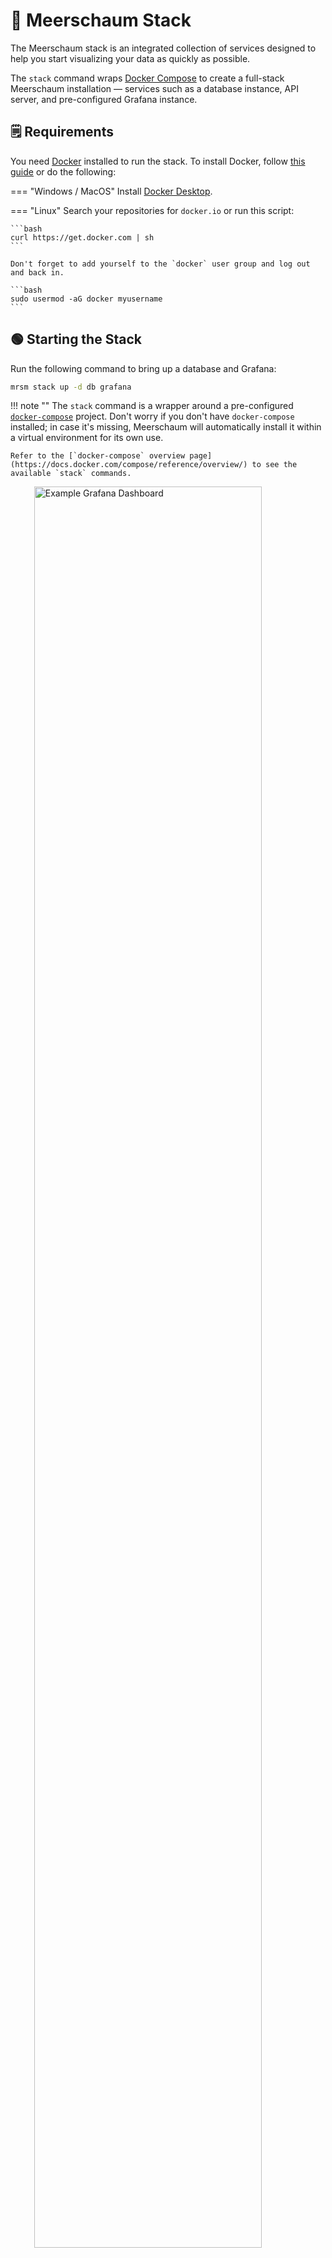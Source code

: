 <link rel="stylesheet" type="text/css" href="/assets/css/asciinema-player.css" />
<script src="/assets/js/asciinema-player.js"></script>

# 🥞 Meerschaum Stack

The Meerschaum stack is an integrated collection of services designed to help you start visualizing your data as quickly as possible.

The `stack` command wraps [Docker Compose](https://docs.docker.com/compose/) to create a full-stack Meerschaum installation ― services such as a database instance, API server, and pre-configured Grafana instance.

## 🗒️ Requirements

You need [Docker](https://www.docker.com/get-started) installed to run the stack. To install Docker, follow [this guide](https://docs.docker.com/engine/install/) or do the following:

=== "Windows / MacOS"
    Install [Docker Desktop](https://www.docker.com/get-started).

=== "Linux"
    Search your repositories for `docker.io` or run this script:

    ```bash
    curl https://get.docker.com | sh
    ```

    Don't forget to add yourself to the `docker` user group and log out and back in.

    ```bash
    sudo usermod -aG docker myusername
    ```


## 🟢 Starting the Stack

Run the following command to bring up a database and Grafana:

```bash
mrsm stack up -d db grafana
```

<asciinema-player src="/assets/casts/stack.cast" autoplay="true" loop="true" size="small" preload="true" rows="10"></asciinema-player>

!!! note ""
    The `stack` command is a wrapper around a pre-configured [`docker-compose`](https://docs.docker.com/compose/) project. Don't worry if you don't have `docker-compose` installed; in case it's missing, Meerschaum will automatically install it within a virtual environment for its own use.

    Refer to the [`docker-compose` overview page](https://docs.docker.com/compose/reference/overview/) to see the available `stack` commands.

<img src="/assets/screenshots/grafana-dashboard.png" alt="Example Grafana Dashboard" width="85%" style="display: block; margin-left: auto; margin-right: auto;">

!!!info ""
    Grafana is included in the Meerschaum stack, pre-configured with the Meerschaum TimescaleDB database.

    Open a web browser and navigate to [http://localhost:3000](http://localhost:3000) where you can log into Grafana with username `admin`, password `admin`.

## 🛑 Stopping the Stack

If you want to stop all the services in the stack, run the stack command with `down`:

```bash
mrsm stack down
```

To remove all services in the stack and delete all data, use the `-v` flag:

```bash
mrsm stack down -v
```

<asciinema-player src="/assets/casts/stack-down.cast" autoplay="true" loop="true" size="small" preload="true" rows="12"></asciinema-player>

!!! warning "Data Loss Warning"
    The `-v` flag in `stack down -v` will delete ALL volumes in the stack. That includes pipes' data!

    To delete a specific service's volume, run the command `docker volume rm`, e.g. to delete just Grafana's data:
    ```bash
    docker volume rm mrsm_grafana_storage
    ```

## 📝 Editing the Stack

Certain parameters like the main database username and password are linked from the [connectors](/reference/connectors/) configuration, which may be accessed with `mrsm edit config`.

You can find the complete [Docker Compose](https://docs.docker.com/compose/) YAML file with:

```bash
mrsm edit config stack
```

<asciinema-player src="/assets/casts/edit-stack.cast" autoplay="true" loop="true" size="small" preload="true"></asciinema-player>

